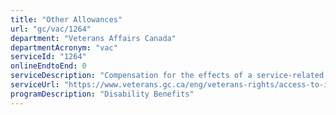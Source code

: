 ```yaml
---
title: "Other Allowances"
url: "gc/vac/1264"
department: "Veterans Affairs Canada"
departmentAcronym: "vac"
serviceId: "1264"
onlineEndtoEnd: 0
serviceDescription: "Compensation for the effects of a service-related disability including clothing allowance and attendance allowance"
serviceUrl: "https://www.veterans.gc.ca/eng/veterans-rights/access-to-information-privacy/info-about-programs-and-info-holdings/personal-information-banks/604"
programDescription: "Disability Benefits"
---
```

